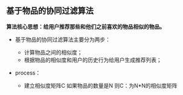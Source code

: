 ## 基于物品的协同过滤算法

**算法核心思想：给用户推荐那些和他们之前喜欢的物品相似的物品。**

- 基于物品的协同过滤算法主要分为两步：
   - 计算物品之间的相似度；
   - 根据物品的相似度和用户的历史行为给用户生成推荐列表；
   
- process：
   - 建立相似度矩阵C 如果物品的数量是N 则C：为N*N的相似度矩阵
